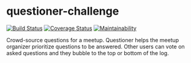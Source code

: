 # questioner-challenge

[![Build Status](https://travis-ci.com/frankhn/questioner-challenge.svg?branch=develop)](https://travis-ci.com/frankhn/questioner-challenge)   [![Coverage Status](https://coveralls.io/repos/github/frankhn/questioner-challenge/badge.svg)](https://coveralls.io/github/frankhn/questioner-challenge)  [![Maintainability](https://api.codeclimate.com/v1/badges/73bc4ea5803f964ad6e2/maintainability)](https://codeclimate.com/github/frankhn/questioner-challenge/maintainability)

 Crowd-source questions for a meetup. Questioner helps the meetup organizer prioritize questions to be answered. Other users can vote on asked questions and they bubble to the top or bottom of the log.
